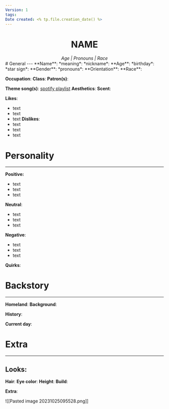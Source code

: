 ```yaml
---
Version: 1
tags: 
Date created: <% tp.file.creation_date() %>
---
```

<center>
<h1>NAME</h1>
<i>Age | Pronouns | Race</i>
</center>
# General
---
**Name**: 
	*meaning*: 
	*nickname*:
**Age**:
	*birthday*:
	*star sign*:
**Gender**:
	*pronouns*:
**Orientation**:
**Race**:

**Occupation**:
**Class**:
**Patron(s)**:

**Theme song(s)**: [spotify playlist]()
**Aesthetics**:
**Scent**:

**Likes**:
- text
- text
- text
**Dislikes**:
- text
- text
- text
# Personality
---
**Positive:**
- text
- text
- text

**Neutral**:
- text
- text
- text

**Negative**:
- text
- text
- text

**Quirks**:

# Backstory
---
**Homeland**:
**Background**:

**History**:

**Current day**:

# Extra
---
## Looks:
**Hair**:
**Eye color**:
**Height**:
**Build**:

**Extra**:

![[Pasted image 20231025095528.png]]